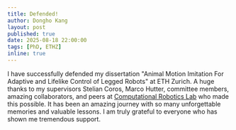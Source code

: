 ```yaml
---
title: Defended!
author: Dongho Kang
layout: post
published: true
date: 2025-08-18 22:00:00
tags: [PhD, ETHZ]
inline: true
---
```

I have successfully defended my dissertation "Animal Motion Imitation For Adaptive and Lifelike Control of Legged Robots" at ETH Zurich. A huge thanks to my supervisors Stelian Coros, Marco Hutter, committee members, amazing collaborators, and peers at [Computational Robotics Lab](https://crl.ethz.ch/) who made this possible. It has been an amazing journey with so many unforgettable memories and valuable lessons. I am truly grateful to everyone who has shown me tremendous support.